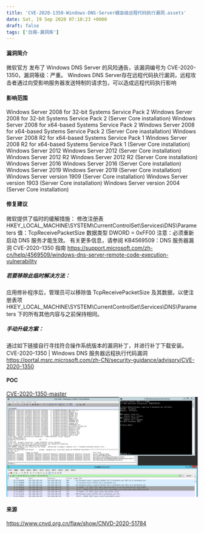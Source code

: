 ```yaml
---
title: 'CVE-2020-1350-Windows-DNS-Server蠕虫级远程代码执行漏洞.assets'
date: Sat, 19 Sep 2020 07:10:23 +0000
draft: false
tags: ['白阁-漏洞库']
---
```


#### 漏洞简介

微软官方 发布了 Windows DNS Server 的风险通告，该漏洞编号为 CVE-2020-1350，漏洞等级：严重。 Windows DNS Server存在远程代码执行漏洞，远程攻击者通过向受影响服务器发送特制的请求包，可以造成远程代码执行影响

#### 影响范围

Windows Server 2008 for 32-bit Systems Service Pack 2 Windows Server 2008 for 32-bit Systems Service Pack 2 (Server Core installation) Windows Server 2008 for x64-based Systems Service Pack 2 Windows Server 2008 for x64-based Systems Service Pack 2 (Server Core inastallation) Windows Server 2008 R2 for x64-based Systems Service Pack 1 Windows Server 2008 R2 for x64-based Systems Service Pack 1 (Server Core installation) Windows Server 2012 Windows Server 2012 (Server Core installation) Windows Server 2012 R2 Windows Server 2012 R2 (Server Core installation) Windows Server 2016 Windows Server 2016 (Server Core installation) Windows Server 2019 Windows Server 2019 (Server Core installation) Windows Server version 1909 (Server Core installation) Windows Server version 1903 (Server Core installation) Windows Server version 2004 (Server Core installation)

#### 修复建议

微软提供了临时的缓解措施： 修改注册表 HKEY\_LOCAL\_MACHINE\\SYSTEM\\CurrentControlSet\\Services\\DNS\\Parameters 值：TcpReceivePacketSize 数据类型 DWORD = 0xFF00 注意：必须重新启动 DNS 服务才能生效。 有关更多信息，请参阅 KB4569509：DNS 服务器漏洞 CVE-2020-1350 指南 https://support.microsoft.com/zh-cn/help/4569509/windows-dns-server-remote-code-execution-vulnerability

##### 若要移除此临时解决方法：

应用修补程序后，管理员可以移除值 TcpReceivePacketSize 及其数据，以使注册表项 HKEY\_LOCAL\_MACHINE\\SYSTEM\\CurrentControlSet\\Services\\DNS\\Parameters 下的所有其他内容与之前保持相同。

##### 手动升级方案：

通过如下链接自行寻找符合操作系统版本的漏洞补丁，并进行补丁下载安装。 CVE-2020-1350 | Windows DNS 服务器远程执行代码漏洞 https://portal.msrc.microsoft.com/zh-CN/security-guidance/advisory/CVE-2020-1350

#### POC

[CVE-2020-1350-master](./CVE-2020-1350-Windows-DNS-Server蠕虫级远程代码执行漏洞.assets/CVE-2020-1350-master.zip) ![](./CVE-2020-1350-Windows-DNS-Server蠕虫级远程代码执行漏洞.assets/AAAA.png)

#### 来源

https://www.cnvd.org.cn/flaw/show/CNVD-2020-51784